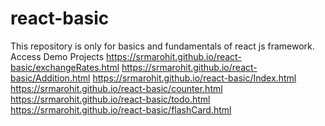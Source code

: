 # react-basic
This repository is only for basics and fundamentals of react js framework.
Access Demo Projects
https://srmarohit.github.io/react-basic/exchangeRates.html
https://srmarohit.github.io/react-basic/Addition.html
https://srmarohit.github.io/react-basic/Index.html
https://srmarohit.github.io/react-basic/counter.html
https://srmarohit.github.io/react-basic/todo.html
https://srmarohit.github.io/react-basic/flashCard.html
